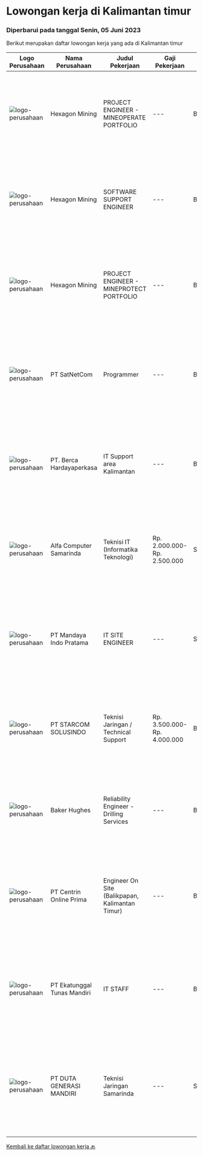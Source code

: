 
  # Lowongan kerja di Kalimantan timur

  ### Diperbarui pada tanggal Senin, 05 Juni 2023

  Berikut merupakan daftar lowongan kerja yang ada di Kalimantan timur

  |Logo Perusahaan | Nama Perusahaan | Judul Pekerjaan | Gaji Pekerjaan | Lokasi | Deskripsi | Tanggal diunggah | Pranala |
  | -------------- | --------------- | --------------- | --------- | --------- | -------------- | ------- | ----------- |
  |![logo-perusahaan](https://image-service-cdn.seek.com.au/157441b4ab236acb5dd3f6c8bd8ff3f110cc2f73/ee4dce1061f3f616224767ad58cb2fc751b8d2dc)|Hexagon Mining|PROJECT ENGINEER - MINEOPERATE PORTFOLIO|---|Balikpapan|Are you passionate about working with cutting-edge technology in complex mining environments? Are you looking for a challenge to apply innovative...|Jumat, 02 Juni 2023|https://www.jobstreet.co.id/id/job/project-engineer-mineoperate-portfolio-4345352?token=0~08aad159-f3ce-46c8-bac4-9fdf60e893c5&sectionRank=1&jobId=jobstreet-id-job-4345352|
|![logo-perusahaan](https://image-service-cdn.seek.com.au/157441b4ab236acb5dd3f6c8bd8ff3f110cc2f73/ee4dce1061f3f616224767ad58cb2fc751b8d2dc)|Hexagon Mining|SOFTWARE SUPPORT ENGINEER|---|Balikpapan|Are you passionate about working with cutting-edge, proven technology in complex mining environments?Do you aspire to provide top-notch technical...|Jumat, 02 Juni 2023|https://www.jobstreet.co.id/id/job/software-support-engineer-4345327?token=0~08aad159-f3ce-46c8-bac4-9fdf60e893c5&sectionRank=2&jobId=jobstreet-id-job-4345327|
|![logo-perusahaan](https://image-service-cdn.seek.com.au/157441b4ab236acb5dd3f6c8bd8ff3f110cc2f73/ee4dce1061f3f616224767ad58cb2fc751b8d2dc)|Hexagon Mining|PROJECT ENGINEER - MINEPROTECT PORTFOLIO|---|Balikpapan|Do you have a passion for saving lives and making a significant impact in improving mine safety? Are you excited about working with cutting-edge...|Jumat, 02 Juni 2023|https://www.jobstreet.co.id/id/job/project-engineer-mineprotect-portfolio-4345338?token=0~08aad159-f3ce-46c8-bac4-9fdf60e893c5&sectionRank=3&jobId=jobstreet-id-job-4345338|
|![logo-perusahaan](https://image-service-cdn.seek.com.au/6108f58b8d52b8e5523830ee4b11d6074377e515/ee4dce1061f3f616224767ad58cb2fc751b8d2dc)|PT SatNetCom|Programmer|---|Balikpapan|Specific Requirements: Have good knowledge as a programmer. Have experience with C#, Javascript, Windows Server, SQL Server, Basic IoT communication....|Rabu, 31 Mei 2023|https://www.jobstreet.co.id/id/job/programmer-4335818?token=0~08aad159-f3ce-46c8-bac4-9fdf60e893c5&sectionRank=4&jobId=jobstreet-id-job-4335818|
|![logo-perusahaan](https://image-service-cdn.seek.com.au/6a76252207cfed561e664c874d4631f4aefd8409/ee4dce1061f3f616224767ad58cb2fc751b8d2dc)|PT. Berca Hardayaperkasa|IT Support area Kalimantan|---|Banjarmasin|Tugas &amp; Tanggung Jawab: Melakukan support helpdesk kepada seluruh karyawan (join domain, data migration, etc.) Melakukan analisa...|Selasa, 23 Mei 2023|https://www.jobstreet.co.id/id/job/it-support-area-kalimantan-4343390?token=0~08aad159-f3ce-46c8-bac4-9fdf60e893c5&sectionRank=5&jobId=jobstreet-id-job-4343390|
|![logo-perusahaan](https://i.ibb.co/sqvTCh9/112815900-stock-vector-no-image-available-icon-flat-vector.webp)|Alfa Computer Samarinda|Teknisi IT (Informatika Teknologi)|Rp. 2.000.000-Rp. 2.500.000|Samarinda|Kualifikasi : Usia maksimal 35 tahun Tidak sedang kuliah Diutamakan yang mengerti jaringan LAN Dapat bekerjasama dengan team Domisili Samarinda,...|Selasa, 23 Mei 2023|https://www.jobstreet.co.id/id/job/teknisi-it-informatika-teknologi-4344352?token=0~08aad159-f3ce-46c8-bac4-9fdf60e893c5&sectionRank=6&jobId=jobstreet-id-job-4344352|
|![logo-perusahaan](https://i.ibb.co/sqvTCh9/112815900-stock-vector-no-image-available-icon-flat-vector.webp)|PT Mandaya Indo Pratama|IT SITE ENGINEER|---|Samarinda|Kualifikasi pendidikan D3/S1 informatika bersedia ditempatkan dilokasi site jujur disiplin bertanggung jawab dpat bekerja dalam teamwork skils...|Jumat, 19 Mei 2023|https://www.jobstreet.co.id/id/job/it-site-engineer-4340443?token=0~08aad159-f3ce-46c8-bac4-9fdf60e893c5&sectionRank=7&jobId=jobstreet-id-job-4340443|
|![logo-perusahaan](https://image-service-cdn.seek.com.au/dc95d9d1c5c22c28661b0dd9d8fff207b12437ce/ee4dce1061f3f616224767ad58cb2fc751b8d2dc)|PT STARCOM SOLUSINDO|Teknisi Jaringan / Technical Support|Rp. 3.500.000-Rp. 4.000.000|Balikpapan|Deskripsi Pekerjaan Maintenance &amp; Troubleshoot Perangkat Melakukan Instalasi Radio BWA, Radio PTP, Switch &amp; Router Dokumentasi Instalasi,...|Jumat, 19 Mei 2023|https://www.jobstreet.co.id/id/job/teknisi-jaringan-technical-support-4339473?token=0~08aad159-f3ce-46c8-bac4-9fdf60e893c5&sectionRank=8&jobId=jobstreet-id-job-4339473|
|![logo-perusahaan](https://image-service-cdn.seek.com.au/f265e6d35d90e3a2d84b670c7c68b9a179cb4668/ee4dce1061f3f616224767ad58cb2fc751b8d2dc)|Baker Hughes|Reliability Engineer - Drilling Services|---|Balikpapan|Are you a Reliability Engineer looking for an interesting and inspiring opportunity?Are you passionate about being part of a successful team?Be part...|Jumat, 19 Mei 2023|https://www.jobstreet.co.id/id/job/reliability-engineer-drilling-services-1035868500?token=0~08aad159-f3ce-46c8-bac4-9fdf60e893c5&sectionRank=9&jobId=jobstreet-id-job-1035868500|
|![logo-perusahaan](https://image-service-cdn.seek.com.au/a7ebe63d2f0e68aaa8275a921ee0f2e8afd48b83/ee4dce1061f3f616224767ad58cb2fc751b8d2dc)|PT Centrin Online Prima|Engineer On Site (Balikpapan, Kalimantan Timur)|---|Balikpapan|Kualifikasi: Maksimal umur 35 Pendidikan minimal SMU/SMK Memiliki pengalaman dibidang tersebut 2 tahun Memiliki keahlian jaringan komputer (Instalasi...|Rabu, 17 Mei 2023|https://www.jobstreet.co.id/id/job/engineer-on-site-balikpapan-kalimantan-timur-4337137?token=0~08aad159-f3ce-46c8-bac4-9fdf60e893c5&sectionRank=10&jobId=jobstreet-id-job-4337137|
|![logo-perusahaan](https://image-service-cdn.seek.com.au/e94cb4b3c5bb0a2ab28556ea5133dc6ec5ea9dfa/ee4dce1061f3f616224767ad58cb2fc751b8d2dc)|PT Ekatunggal Tunas Mandiri|IT STAFF|---|Bogor|"Anda Seorang Yang Proaktif, Komunikatif &amp; Menyukai Pekerjaan Bidang IT ?"PT. Ekatunggal Tunas Mandiri adalah perusahaan yang sedang berkembang...|Rabu, 10 Mei 2023|https://www.jobstreet.co.id/id/job/it-staff-4328458?token=0~08aad159-f3ce-46c8-bac4-9fdf60e893c5&sectionRank=11&jobId=jobstreet-id-job-4328458|
|![logo-perusahaan](https://image-service-cdn.seek.com.au/f6d4c20e039a9103d16d613786829da485a07a5f/ee4dce1061f3f616224767ad58cb2fc751b8d2dc)|PT DUTA GENERASI MANDIRI|Teknisi Jaringan Samarinda|---|Samarinda|- Melakukan aktivitas instalasi dan aktivasi kepada pelanggan. - Memberikan dukungan teknis kepada pelanggan melalui pemecahan masalah jarak jauh atau...|Kamis, 11 Mei 2023|https://www.jobstreet.co.id/id/job/teknisi-jaringan-samarinda-1035768827?token=0~08aad159-f3ce-46c8-bac4-9fdf60e893c5&sectionRank=12&jobId=jobstreet-id-job-1035768827|


  [Kembali ke daftar lowongan kerja 🔙](../README.md#daftar-lowongan-kerja)
  